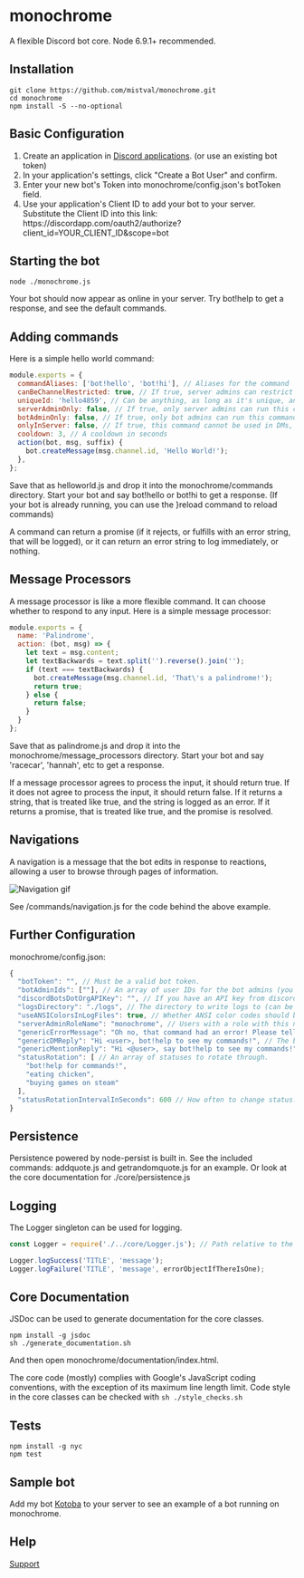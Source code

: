 # monochrome
A flexible Discord bot core.
Node 6.9.1+ recommended.

## Installation
```
git clone https://github.com/mistval/monochrome.git
cd monochrome
npm install -S --no-optional
```

## Basic Configuration
<ol>
<li>Create an application in <a href='https://discordapp.com/developers/applications/me'>Discord applications</a>. (or use an existing bot token)</li>
<li>In your application's settings, click "Create a Bot User" and confirm.
<li>Enter your new bot's Token into monochrome/config.json's botToken field.</li>
<li>Use your application's Client ID to add your bot to your server. Substitute the Client ID into this link: https://discordapp.com/oauth2/authorize?client_id=YOUR_CLIENT_ID&scope=bot</li>
</ol>

## Starting the bot
```
node ./monochrome.js
```
Your bot should now appear as online in your server. Try bot!help to get a response, and see the default commands.

## Adding commands
Here is a simple hello world command:
```js
module.exports = {
  commandAliases: ['bot!hello', 'bot!hi'], // Aliases for the command
  canBeChannelRestricted: true, // If true, server admins can restrict the usage of this command in their server.
  uniqueId: 'hello4859', // Can be anything, as long as it's unique, and you shouldn't change it. Only required if canBeChannelRestricted is true.
  serverAdminOnly: false, // If true, only server admins can run this command.
  botAdminOnly: false, // If true, only bot admins can run this command.
  onlyInServer: false, // If true, this command cannot be used in DMs, only in servers.
  cooldown: 3, // A cooldown in seconds
  action(bot, msg, suffix) {
    bot.createMessage(msg.channel.id, 'Hello World!');
  },
};
```

Save that as helloworld.js and drop it into the monochrome/commands directory. Start your bot and say bot!hello or bot!hi to get a response. (If your bot is already running, you can use the }reload command to reload commands)

A command can return a promise (if it rejects, or fulfills with an error string, that will be logged), or it can return an error string to log immediately, or nothing.

## Message Processors
A message processor is like a more flexible command. It can choose whether to respond to any input. Here is a simple message processor:
```js
module.exports = {
  name: 'Palindrome',
  action: (bot, msg) => {
    let text = msg.content;
    let textBackwards = text.split('').reverse().join('');
    if (text === textBackwards) {
      bot.createMessage(msg.channel.id, 'That\'s a palindrome!');
      return true;
    } else {
      return false;
    }
  }
};
```
Save that as palindrome.js and drop it into the monochrome/message_processors directory. Start your bot and say 'racecar', 'hannah', etc to get a response.

If a message processor agrees to process the input, it should return true. If it does not agree to process the input, it should return false.
If it returns a string, that is treated like true, and the string is logged as an error. If it returns a promise, that is treated like true, and the promise is resolved.

## Navigations
A navigation is a message that the bot edits in response to reactions, allowing a user to browse through pages of information.

![Navigation gif](https://github.com/mistval/monochrome/blob/master/nav.gif "Navigation gif")

See /commands/navigation.js for the code behind the above example.

## Further Configuration
monochrome/config.json:
```js
{
  "botToken": "", // Must be a valid bot token.
  "botAdminIds": [""], // An array of user IDs for the bot admins (you can use Discord's developer mode to find any user's ID).
  "discordBotsDotOrgAPIKey": "", // If you have an API key from discordbots.org, insert it here and stats will be periodically sent.
  "logsDirectory": "./logs", // The directory to write logs to (can be an empty string). Logs are also written to the console.
  "useANSIColorsInLogFiles": true, // Whether ANSI color codes should be used in the log file or not. If you're going to be cat'ing log files in a console, you probably want this to be true. If you're going to be opening logs in notepad, you may want to set this to false.
  "serverAdminRoleName": "monochrome", // Users with a role with this name will be considered server admins able to run server admin commands.
  "genericErrorMessage": "Oh no, that command had an error! Please tell my owner to check the logs!", // If a command errors and that error escapes into core code, this message will be sent to the channel.
  "genericDMReply": "Hi <user>, bot!help to see my commands!", // The bot will reply with this when DM'd, if the DM doesn't contain a command. <user> is replaced with the user's name.
  "genericMentionReply": "Hi <@user>, say bot!help to see my commands!", // The bot will reply like this when mentioned. <@user> mentions the user.
  "statusRotation": [ // An array of statuses to rotate through.
    "bot!help for commands!",
    "eating chicken",
    "buying games on steam"
  ],
  "statusRotationIntervalInSeconds": 600 // How often to change status.
}
```

## Persistence
Persistence powered by node-persist is built in. See the included commands: addquote.js and getrandomquote.js for an example. Or look at the core documentation for ./core/persistence.js

## Logging
The Logger singleton can be used for logging.
```js
const Logger = require('./../core/Logger.js'); // Path relative to the monochrome/commands directory.

Logger.logSuccess('TITLE', 'message');
Logger.logFailure('TITLE', 'message', errorObjectIfThereIsOne);
```


## Core Documentation
JSDoc can be used to generate documentation for the core classes.
```
npm install -g jsdoc
sh ./generate_documentation.sh
```
And then open monochrome/documentation/index.html.

The core code (mostly) complies with Google's JavaScript coding conventions, with the exception of its maximum line length limit. Code style in the core classes can be checked with ```sh ./style_checks.sh```

## Tests
```
npm install -g nyc
npm test
```

## Sample bot

Add my bot [Kotoba](https://discordapp.com/oauth2/authorize?client_id=251239170058616833&scope=bot) to your server to see an example of a bot running on monochrome.

## Help

[Support](https://discord.gg/f4Gkqku)